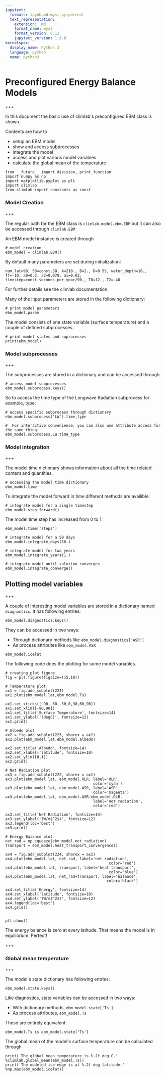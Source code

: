 ```yaml
---
jupytext:
  formats: ipynb,md:myst,py:percent
  text_representation:
    extension: .md
    format_name: myst
    format_version: 0.12
    jupytext_version: 1.8.0
kernelspec:
  display_name: Python 3
  language: python
  name: python3
---
```


# Preconfigured Energy Balance Models

+++

In this document the basic use of climlab's preconfigured EBM class is shown. 

Contents are how to

  * setup an EBM model
  * show and access subprocesses
  * integrate the model
  * access and plot various model variables
  * calculate the global mean of the temperature

```{code-cell}
from __future__ import division, print_function
import numpy as np
import matplotlib.pyplot as plt
import climlab
from climlab import constants as const
```

### Model Creation

+++

The regular path for the EBM class is ``climlab.model.ebm.EBM`` but it can also be accessed through ``climlab.EBM``

An EBM model instance is created through

```{code-cell}
# model creation
ebm_model = climlab.EBM()
```

By default many parameters are set during initialization:

``num_lat=90, S0=const.S0, A=210., B=2., D=0.55, water_depth=10., Tf=-10, a0=0.3, a2=0.078, ai=0.62, timestep=const.seconds_per_year/90., T0=12., T2=-40``

For further details see the climlab documentation.

Many of the input parameters are stored in the following dictionary:

```{code-cell}
# print model parameters
ebm_model.param
```

The model consists of one state variable (surface temperature) and a couple of defined subprocesses.

```{code-cell}
# print model states and suprocesses
print(ebm_model)
```

### Model subprocesses

+++

The subprocesses are stored in a dictionary and can be accessed through

```{code-cell}
# access model subprocesses
ebm_model.subprocess.keys()
```

So to access the time type of the Longwave Radiation subprocess for example, type:

```{code-cell}
# access specific subprocess through dictionary
ebm_model.subprocess['LW'].time_type
```

```{code-cell}
#  For interactive convenience, you can also use attribute access for the same thing:
ebm_model.subprocess.LW.time_type
```

### Model integration

+++

The model time dictionary shows information about all the time related content and quantities.

```{code-cell}
# accessing the model time dictionary
ebm_model.time
```

To integrate the model forward in time different methods are availible:

```{code-cell}
# integrate model for a single timestep
ebm_model.step_forward()
```

The model time step has increased from 0 to 1:

```{code-cell}
ebm_model.time['steps']
```

```{code-cell}
# integrate model for a 50 days
ebm_model.integrate_days(50.)
```

```{code-cell}
# integrate model for two years
ebm_model.integrate_years(1.)
```

```{code-cell}
# integrate model until solution converges
ebm_model.integrate_converge()
```

## Plotting model variables

+++

A couple of interesting model variables are stored in a dictionary named ``diagnostics``. It has following entries:

```{code-cell}
ebm_model.diagnostics.keys()
```

They can be accessed in two ways:

- Through dictionary methods like ``ebm_model.diagnostics['ASR']``
- As process attributes like ``ebm_model.ASR``

```{code-cell}
ebm_model.icelat
```

The following code does the plotting for some model variables.

```{code-cell}
# creating plot figure
fig = plt.figure(figsize=(15,10))

# Temperature plot
ax1 = fig.add_subplot(221)
ax1.plot(ebm_model.lat,ebm_model.Ts)

ax1.set_xticks([-90,-60,-30,0,30,60,90])
ax1.set_xlim([-90,90])
ax1.set_title('Surface Temperature', fontsize=14)
ax1.set_ylabel('(degC)', fontsize=12)
ax1.grid()

# Albedo plot
ax2 = fig.add_subplot(223, sharex = ax1)
ax2.plot(ebm_model.lat,ebm_model.albedo)

ax2.set_title('Albedo', fontsize=14)
ax2.set_xlabel('latitude', fontsize=10)
ax2.set_ylim([0,1])
ax2.grid()

# Net Radiation plot
ax3 = fig.add_subplot(222, sharex = ax1)
ax3.plot(ebm_model.lat, ebm_model.OLR, label='OLR',
                                       color='cyan')
ax3.plot(ebm_model.lat, ebm_model.ASR, label='ASR',
                                       color='magenta')
ax3.plot(ebm_model.lat, ebm_model.ASR-ebm_model.OLR, 
                                       label='net radiation',
                                       color='red')

ax3.set_title('Net Radiation', fontsize=14)
ax3.set_ylabel('(W/m$^2$)', fontsize=12)
ax3.legend(loc='best')
ax3.grid()

# Energy Balance plot
net_rad = np.squeeze(ebm_model.net_radiation)
transport = ebm_model.heat_transport_convergence()

ax4 = fig.add_subplot(224, sharex = ax1)
ax4.plot(ebm_model.lat, net_rad, label='net radiation', 
                                              color='red')
ax4.plot(ebm_model.lat, transport, label='heat transport', 
                                              color='blue')
ax4.plot(ebm_model.lat, net_rad+transport, label='balance',
                                             color='black')

ax4.set_title('Energy', fontsize=14)
ax4.set_xlabel('latitude', fontsize=10)
ax4.set_ylabel('(W/m$^2$)', fontsize=12)
ax4.legend(loc='best')
ax4.grid()


plt.show()
```

The energy balance is zero at every latitude. That means the model is in equilibrium. Perfect!

+++

### Global mean temperature

+++

The model's state dictionary has following entries:

```{code-cell}
ebm_model.state.keys()
```

Like diagnostics, state variables can be accessed in two ways:

- With dictionary methods, ``ebm_model.state['Ts']`` 
- As process attributes, ``ebm_model.Ts``

These are entirely equivalent:

```{code-cell}
ebm_model.Ts is ebm_model.state['Ts']
```

The global mean of the model's surface temperature can be calculated through

```{code-cell}
print('The global mean temperature is %.2f deg C.' %climlab.global_mean(ebm_model.Ts))
print('The modeled ice edge is at %.2f deg latitude.' %np.max(ebm_model.icelat))
```

```{code-cell}

```
